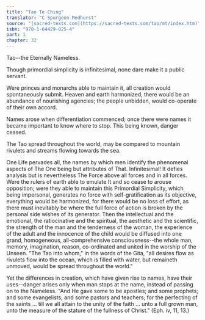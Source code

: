 ```yaml
---
title: "Tao Te Ching"
translator: "C Spurgeon Medhurst"
source: "[sacred-texts.com](https://sacred-texts.com/tao/mt/index.htm)"
isbn: "978-1-64429-025-4"
part: 1
chapter: 32
---
```

Tao--the Eternally Nameless.

Though primordial simplicity is infinitesimal, none dare make it a public servant.

Were princes and monarchs able to maintain it, all creation would spontaneously submit. Heaven and earth harmonized, there would be an abundance of nourishing agencies; the people unbidden, would co-operate of their own accord.

Names arose when differentiation commenced; once there were names it became important to know where to stop. This being known, danger ceased.

The Tao spread throughout the world, may be compared to mountain rivulets and streams flowing towards the sea.

One Life pervades all, the names by which men identify the phenomenal aspects of The One being but attributes of That. Infinitesimal! It defies analysis but is nevertheless The Force above all forces and in all forces. Were the rulers of earth able to emulate It and so cease to arouse opposition; were they able to maintain this Primordial Simplicity, which being impersonal, generates no force with self-gratification as its objective, everything would be harmonized, for there would be no loss of effort, as there must inevitably be where the full force of action is broken by the personal side wishes of its generator. Then the intellectual and the emotional, the ratiocinative and the spiritual, the aesthetic and the scientific, the strength of the man and the tenderness of the woman, the experience of the adult and the innocence of the child would be diffused into one grand, homogeneous, all-comprehensive consciousness--the whole man, memory, imagination, reason, co-ordinated and united in the worship of the Unseen. "The Tao into whom," in the words of the Gita, "all desires flow as rivulets flow into the ocean, which is filled with water, but remaineth unmoved, would be spread throughout the world."

Yet the differences in creation, which have given rise to names, have their uses--danger arises only when man stops at the name, instead of passing on to the Nameless. "And He gave some to be apostles; and some prophets; and some evangelists; and some pastors and teachers; for the perfecting of the saints ... till we all attain to the unity of the faith ... unto a full grown man, unto the measure of the stature of the fullness of Christ." (Eph. iv, 11, 13.)